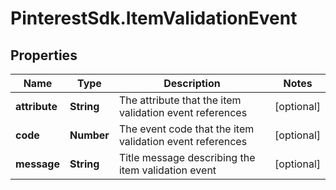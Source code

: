 # PinterestSdk.ItemValidationEvent

## Properties

Name | Type | Description | Notes
------------ | ------------- | ------------- | -------------
**attribute** | **String** | The attribute that the item validation event references | [optional] 
**code** | **Number** | The event code that the item validation event references | [optional] 
**message** | **String** | Title message describing the item validation event | [optional] 


